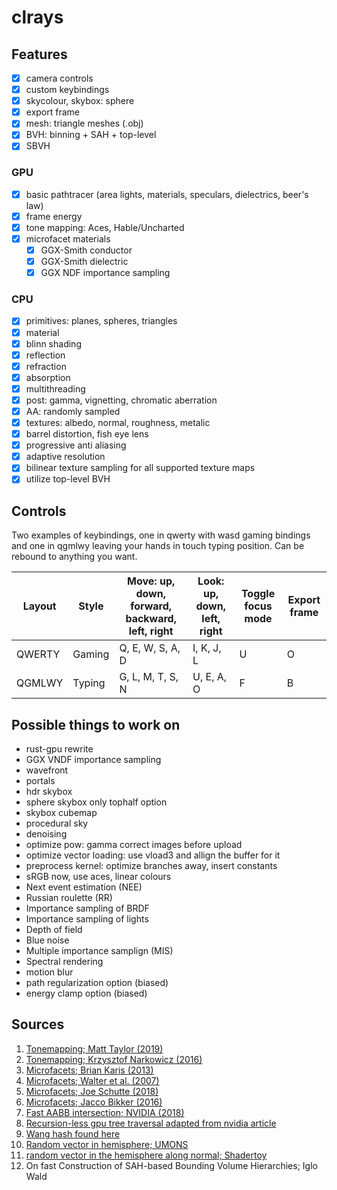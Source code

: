 # clrays

## Features
- [x] camera controls
- [x] custom keybindings
- [x] skycolour, skybox: sphere
- [x] export frame
- [x] mesh: triangle meshes (.obj)
- [x] BVH: binning + SAH + top-level
- [x] SBVH

### GPU
- [x] basic pathtracer (area lights, materials, speculars, dielectrics, beer's law)
- [x] frame energy
- [x] tone mapping: Aces, Hable/Uncharted
- [x] microfacet materials
  - [x] GGX-Smith conductor
  - [x] GGX-Smith dielectric
  - [x] GGX NDF importance sampling

### CPU
- [x] primitives: planes, spheres, triangles
- [x] material
- [x] blinn shading
- [x] reflection
- [x] refraction
- [x] absorption
- [x] multithreading
- [x] post: gamma, vignetting, chromatic aberration
- [x] AA: randomly sampled
- [x] textures: albedo, normal, roughness, metalic
- [x] barrel distortion, fish eye lens
- [x] progressive anti aliasing
- [x] adaptive resolution
- [x] bilinear texture sampling for all supported texture maps
- [x] utilize top-level BVH

## Controls

Two examples of keybindings, one in qwerty with wasd gaming bindings and one in qgmlwy leaving your hands in touch typing position.
Can be rebound to anything you want.

Layout  | Style | Move: up, down, forward, backward, left, right | Look: up, down, left, right | Toggle focus mode | Export frame
--------|-------|------------------------------------------------|-----------------------------|-------------------|---------------
QWERTY  |Gaming | Q, E, W, S, A, D                               | I, K, J, L                  | U                 | O
QGMLWY  |Typing | G, L, M, T, S, N                               | U, E, A, O                  | F                 | B

## Possible things to work on
- rust-gpu rewrite
- GGX VNDF importance sampling
- wavefront
- portals
- hdr skybox
- sphere skybox only tophalf option
- skybox cubemap
- procedural sky
- denoising
- optimize pow: gamma correct images before upload
- optimize vector loading: use vload3 and allign the buffer for it
- preprocess kernel: optimize branches away, insert constants
- sRGB now, use aces, linear colours
- Next event estimation (NEE)
- Russian roulette (RR)
- Importance sampling of BRDF
- Importance sampling of lights
- Depth of field
- Blue noise
- Multiple importance samplign (MIS)
- Spectral rendering
- motion blur
- path regularization option (biased)
- energy clamp option (biased)

## Sources
1. [Tonemapping; Matt Taylor (2019)](https://64.github.io/tonemapping/)
2. [Tonemapping; Krzysztof Narkowicz (2016)](https://knarkowicz.wordpress.com/2016/01/06/aces-filmic-tone-mapping-curve/)
3. [Microfacets; Brian Karis (2013)](http://graphicrants.blogspot.com/2013/08/specular-brdf-reference.html)
4. [Microfacets; Walter et al. (2007)](https://www.cs.cornell.edu/~srm/publications/EGSR07-btdf.pdf)
5. [Microfacets; Joe Schutte (2018)](https://schuttejoe.github.io/post/ggximportancesamplingpart1/)
6. [Microfacets; Jacco Bikker (2016)](https://www.cs.uu.nl/docs/vakken/magr/portfolio/INFOMAGR/lecture13.pdf)
7. [Fast AABB intersection; NVIDIA (2018)](https://www.jcgt.org/published/0007/03/04/paper-lowres.pdf)
8. [Recursion-less gpu tree traversal adapted from nvidia article](https://developer.nvidia.com/blog/thinking-parallel-part-ii-tree-traversal-gpu/)
9. [Wang hash found here](https://riptutorial.com/opencl/example/20715/using-thomas-wang-s-integer-hash-function)
10. [Random vector in hemisphere; UMONS](https://angms.science/doc/RM/randUnitVec.pdf)
11. [random vector in the hemisphere along normal; Shadertoy](https://www.shadertoy.com/view/4s3cRr)
12. On fast Construction of SAH-based Bounding Volume Hierarchies; Iglo Wald
<!---
[Microfacets; Eric Heitz (2018)]https://jcgt.org/published/0007/04/01/paper.pdf
--->
